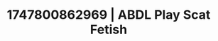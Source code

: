 ---
categories:
- Tasteful nudity
- Femme domination
- Threesome action
- Workplace fantasy
- Erotic tension
image: /assets/images/1747800862969.jpg
layout: post
seo:
  description: Featured content with artistic ABDL Play, Scat Fetish. HD images available.
  keywords: ABDL Play, Scat Fetish
  og_image: /assets/images/1747800862969.jpg
  schema_type: VisualArtwork
tags:
- ABDL Play
- '#1747800862969'
- Scat Fetish
title: 1747800862969 | ABDL Play Scat Fetish
---
